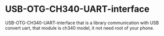 # USB-OTG-CH340-UART-interface

USB-OTG-CH340-UART-interface that is a library communication with USB convert uart, that module is ch340 model, it not need root of your phone.

